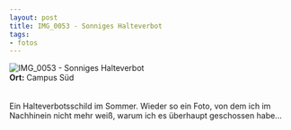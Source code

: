 ```yaml
--- 
layout: post
title: IMG_0053 - Sonniges Halteverbot
tags: 
- fotos
---
```

<img src="http://blog.fabianonline.de/wp-content/main/2010_03/IMG_0053.jpg" alt="IMG_0053 - Sonniges Halteverbot" class="aligncenter" /><br />
<strong>Ort:</strong> Campus Süd<br />
<br />
<br />
Ein Halteverbotsschild im Sommer. Wieder so ein Foto, von dem ich im Nachhinein nicht mehr weiß, warum ich es überhaupt geschossen habe...

